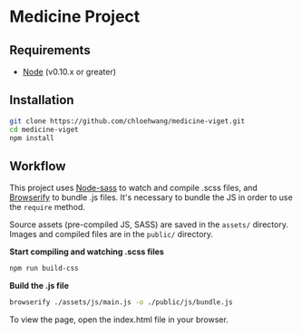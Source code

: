 # Medicine Project


## Requirements

* [Node](https://nodejs.org/download/) (v0.10.x or greater)

## Installation

```bash
git clone https://github.com/chloehwang/medicine-viget.git
cd medicine-viget
npm install
```

## Workflow

This project uses [Node-sass](https://github.com/sass/node-sass) to watch and compile .scss files, and [Browserify](http://browserify.org/) to bundle .js files. It's necessary to bundle the JS in order to use the `require` method.

Source assets (pre-compiled JS, SASS) are saved in the `assets/` directory. Images and compiled files are in the `public/` directory.


**Start compiling and watching .scss files**
```bash
npm run build-css
```

**Build the .js file**
```bash
browserify ./assets/js/main.js -o ./public/js/bundle.js
```

To view the page, open the index.html file in your browser.

